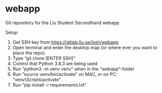 # webapp

Git repository for the Liu Student Secondhand webapp

Setup
1. Get SSH key from https://gitlab.liu.se/lssh/webapp
2. Open terminal and enter the desktop map (or where ever you want to place the repo). 
3. Type “git clone [ENTER SSH]” 
4. Control that Python 3.8.3 are being used
5. Run “python3 -m venv venv” when in the “webapp”-folder 
6. Run “source venv/bin/activate” on MAC, or on PC: “venv\Scripts\activate” 
7. Run “pip install -r requirements.txt” 
